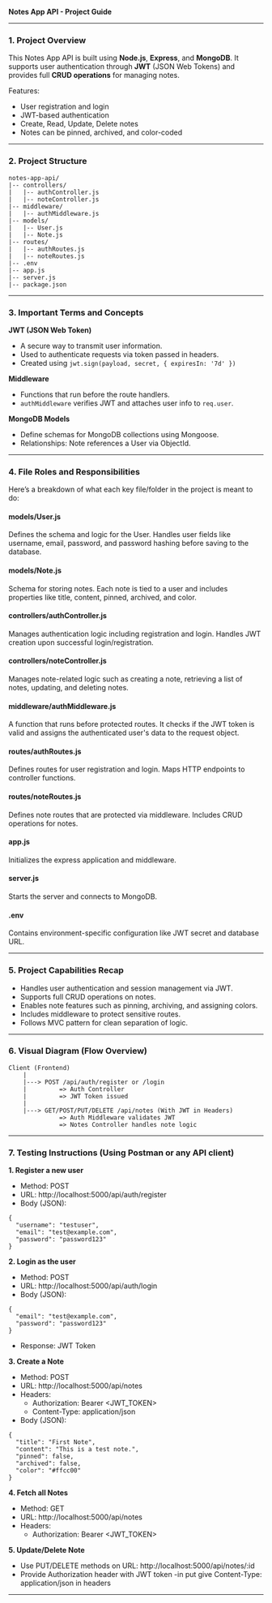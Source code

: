 **Notes App API - Project Guide**

---

### 1. Project Overview

This Notes App API is built using **Node.js**, **Express**, and **MongoDB**. It supports user authentication through **JWT** (JSON Web Tokens) and provides full **CRUD operations** for managing notes.

Features:

- User registration and login
- JWT-based authentication
- Create, Read, Update, Delete notes
- Notes can be pinned, archived, and color-coded

---

### 2. Project Structure

```
notes-app-api/
|-- controllers/
|   |-- authController.js
|   |-- noteController.js
|-- middleware/
|   |-- authMiddleware.js
|-- models/
|   |-- User.js
|   |-- Note.js
|-- routes/
|   |-- authRoutes.js
|   |-- noteRoutes.js
|-- .env
|-- app.js
|-- server.js
|-- package.json
```

---

### 3. Important Terms and Concepts

**JWT (JSON Web Token)**

- A secure way to transmit user information.
- Used to authenticate requests via token passed in headers.
- Created using `jwt.sign(payload, secret, { expiresIn: '7d' })`

**Middleware**

- Functions that run before the route handlers.
- `authMiddleware` verifies JWT and attaches user info to `req.user`.

**MongoDB Models**

- Define schemas for MongoDB collections using Mongoose.
- Relationships: Note references a User via ObjectId.

---

### 4. File Roles and Responsibilities

Here’s a breakdown of what each key file/folder in the project is meant to do:

#### models/User.js
Defines the schema and logic for the User. Handles user fields like username, email, password, and password hashing before saving to the database.

#### models/Note.js
Schema for storing notes. Each note is tied to a user and includes properties like title, content, pinned, archived, and color.

#### controllers/authController.js
Manages authentication logic including registration and login. Handles JWT creation upon successful login/registration.

#### controllers/noteController.js
Manages note-related logic such as creating a note, retrieving a list of notes, updating, and deleting notes.

#### middleware/authMiddleware.js
A function that runs before protected routes. It checks if the JWT token is valid and assigns the authenticated user's data to the request object.

#### routes/authRoutes.js
Defines routes for user registration and login. Maps HTTP endpoints to controller functions.

#### routes/noteRoutes.js
Defines note routes that are protected via middleware. Includes CRUD operations for notes.

#### app.js
Initializes the express application and middleware.

#### server.js
Starts the server and connects to MongoDB.

#### .env
Contains environment-specific configuration like JWT secret and database URL.

---

### 5. Project Capabilities Recap

- Handles user authentication and session management via JWT.
- Supports full CRUD operations on notes.
- Enables note features such as pinning, archiving, and assigning colors.
- Includes middleware to protect sensitive routes.
- Follows MVC pattern for clean separation of logic.

---

### 6. Visual Diagram (Flow Overview)

```
Client (Frontend)
    |
    |---> POST /api/auth/register or /login
    |         => Auth Controller
    |         => JWT Token issued
    |
    |---> GET/POST/PUT/DELETE /api/notes (With JWT in Headers)
              => Auth Middleware validates JWT
              => Notes Controller handles note logic
```

---

### 7. Testing Instructions (Using Postman or any API client)

**1. Register a new user**
- Method: POST
- URL: http://localhost:5000/api/auth/register
- Body (JSON):
```
{
  "username": "testuser",
  "email": "test@example.com",
  "password": "password123"
}
```

**2. Login as the user**
- Method: POST
- URL: http://localhost:5000/api/auth/login
- Body (JSON):
```
{
  "email": "test@example.com",
  "password": "password123"
}
```
- Response: JWT Token

**3. Create a Note**
- Method: POST
- URL: http://localhost:5000/api/notes
- Headers:
  - Authorization: Bearer <JWT_TOKEN>
  - Content-Type: application/json
- Body (JSON):
```
{
  "title": "First Note",
  "content": "This is a test note.",
  "pinned": false,
  "archived": false,
  "color": "#ffcc00"
}
```

**4. Fetch all Notes**
- Method: GET
- URL: http://localhost:5000/api/notes
- Headers:
  - Authorization: Bearer <JWT_TOKEN>

**5. Update/Delete Note**
- Use PUT/DELETE methods on URL: http://localhost:5000/api/notes/:id
- Provide Authorization header with JWT token
-in put give Content-Type: application/json in headers

---
